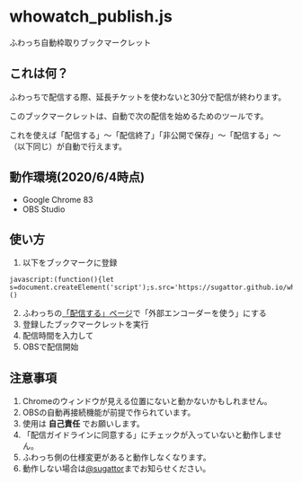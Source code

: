 # whowatch_publish.js
ふわっち自動枠取りブックマークレット

## これは何？
ふわっちで配信する際、延長チケットを使わないと30分で配信が終わります。

このブックマークレットは、自動で次の配信を始めるためのツールです。

これを使えば「配信する」～「配信終了」「非公開で保存」～「配信する」～（以下同じ）が自動で行えます。

## 動作環境(2020/6/4時点)
- Google Chrome 83
- OBS Studio

## 使い方
1. 以下をブックマークに登録
```
javascript:(function(){let s=document.createElement('script');s.src='https://sugattor.github.io/whowatch_publish.js/whowatch_publish.js';document.body.appendChild(s)})()
```
2. ふわっちの[「配信する」ページ](https://whowatch.tv/publish)で「外部エンコーダーを使う」にする
1. 登録したブックマークレットを実行
1. 配信時間を入力して
1. OBSで配信開始

## 注意事項
1. Chromeのウィンドウが見える位置にないと動かないかもしれません。
1. OBSの自動再接続機能が前提で作られています。
1. 使用は __自己責任__ でお願いします。
1. 「配信ガイドラインに同意する」にチェックが入っていないと動作しません。
1. ふわっち側の仕様変更があると動作しなくなります。
1. 動作しない場合は[@sugattor](https://twitter.com/sugattor)までお知らせください。
